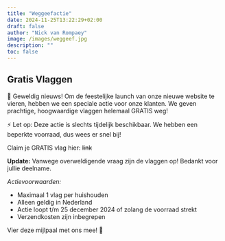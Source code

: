 ```yaml
---
title: "Weggeefactie"
date: 2024-11-25T13:22:29+02:00
draft: false
author: "Nick van Rompaey"
image: /images/weggeef.jpg
description: ""
toc: false
---
```


## Gratis Vlaggen

🎉 Geweldig nieuws! Om de feestelijke launch van onze nieuwe website te vieren, hebben we een speciale actie voor onze klanten. We geven prachtige, hoogwaardige vlaggen helemaal GRATIS weg!

⚡ Let op: Deze actie is slechts tijdelijk beschikbaar. We hebben een beperkte voorraad, dus wees er snel bij! 

Claim je GRATIS vlag hier: ~~link~~

**Update:** Vanwege overweldigende vraag zijn de vlaggen op! Bedankt voor jullie deelname.

*Actievoorwaarden:*
- Maximaal 1 vlag per huishouden
- Alleen geldig in Nederland
- Actie loopt t/m 25 december 2024 of zolang de voorraad strekt
- Verzendkosten zijn inbegrepen

Vier deze mijlpaal met ons mee! 🎊